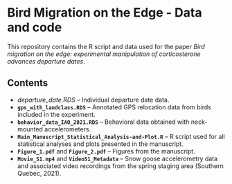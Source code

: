 # Bird Migration on the Edge - Data and code  

This repository contains the R script and data used for the paper *Bird migration on the edge: experimental manipulation of corticosterone advances departure dates*.  

## Contents  

- *departure_date.RDS* – Individual departure date data.  
- **`gps_with_landclass.RDS`** – Annotated GPS relocation data from birds included in the experiment.
- **`behavior_data_IAO_2021.RDS`** – Behavioral data obtained with neck-mounted accelerometers.
- **`Main_Manuscript_Statistical_Analysis-and-Plot.R`** – R script used for all statistical analyses and plots presented in the manuscript.  
- **`Figure_1.pdf`** and **`Figure_2.pdf`** – Figures from the manuscript.  
- **`Movie_S1.mp4`** and **`VideoS1_Metadata`** – Snow goose accelerometry data and associated video recordings from the spring staging area (Southern Quebec, 2021).
